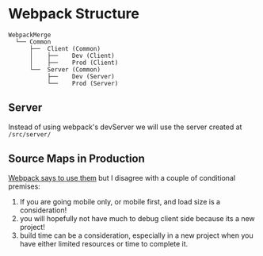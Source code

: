 # Webpack Structure

```text
WebpackMerge
  └── Common
      ├──  Client (Common)
      │    ├──    Dev (Client)
      │    ├──    Prod (Client)
      └──  Server (Common)
           ├──    Dev (Server)
           └──    Prod (Server)
```

## Server

Instead of using webpack's devServer we will use the server created at `/src/server/`

## Source Maps in Production

[Webpack says to use them](https://webpack.js.org/guides/production/#source-mapping) but I disagree with a couple of conditional premises:

1) If you are going mobile only, or mobile first, and load size is a consideration!
1) you will hopefully not have much to debug client side because its a new project!
1) build time can be a consideration, especially in a new project when you have either limited resources or time to complete it.

